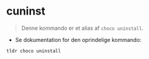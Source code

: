 # cuninst

> Denne kommando er et alias af `choco uninstall`.

- Se dokumentation for den oprindelige kommando:

`tldr choco uninstall`
